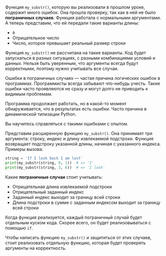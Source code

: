 Функция `my_substr()`, которую вы реализовали в прошлом уроке, содержит много ошибок. Она прошла проверку, так как в ней не было **пограничных случаев**. Функция работала с нормальными аргументами. А теперь представим, что ей передали такие варианты длины:

* `0`
* Отрицательное число
* Число, которое превышает реальный размер строки

Функция `my_substr()` не рассчитана на такие варианты. Код будет запускаться в разных ситуациях, с разными комбинациями условий и данных. Нельзя быть уверенным, что аргументы всегда будут корректными, поэтому нужно учитывать все случаи.

Ошибки в пограничных случаях — частая причина логических ошибок в программах. Программисты всегда забывают что-нибудь учесть. Такие ошибки часто проявляются не сразу и могут долго не приводить к видимым проблемам.

Программа продолжает работать, но в какой-то момент обнаруживается, что в результатах есть ошибки. Часто причина в динамической типизации Python.

Вы научитесь справляться с такими ошибками с опытом.

Представим расширенную функцию `my_substr()`. Она принимает три аргумента: строку, индекс и длину извлекаемой подстроки. Функция возвращает подстроку указанной длины, начиная с указанного индекса. Примеры вызова:

```python
string = 'If I look back I am lost'
print(my_substr(string, 0, 1))  # => 'I'
print(my_substr(string, 3, 6))  # => 'I look'
```

Какие **пограничные случаи** стоит учитывать:

* Отрицательная длина извлекаемой подстроки
* Отрицательный заданный индекс
* Заданный индекс выходит за границу всей строки
* Длина подстроки в сумме с заданным индексом выходит за границу всей строки

Когда функция реализуется, каждый пограничный случай будет отдельным куском кода. Скорее всего, он будет реализовываться с помощью `if`.

Чтобы написать функцию `my_substr()` и защититься от этих случаев, стоит реализовать отдельную функцию, которая будет проверять аргументы на корректность.
